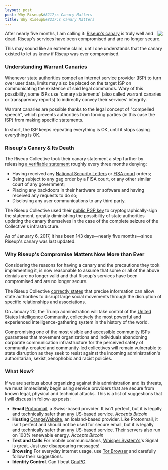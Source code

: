 ```yaml
---
layout: post
post: Why Riseup&#8217;s Canary Matters
title: Why Riseup&#8217;s Canary Matters
---
```


<img align="right" src="http://sanfranciscan.org/public/img/riseup-rainbow_medium.jpeg"> After nearly five months, I am calling it: [Riseup's canary](https://riseup.net/en/canary) is truly well and dead. Riseup's services have been compromised and are no longer secure.

This may sound like an extreme claim, until one understands that the canary existed to let us know if Riseup was ever compromised.

### Understanding Warrant Canaries

Whenever state authorities compel an internet service provider (ISP) to turn over user data, limits may also be placed on the target ISP on communicating the existence of said legal commands. Wary of this possibility, some ISPs use 'canary statements' (also called warrant canaries or transparency reports) to indirectly convey their services' integrity.

Warrant canaries are possible thanks to the legal concept of "compelled speech", which prevents authorities from forcing parties (in this case the ISP) from making specific statements.

In short, the ISP keeps repeating everything is OK, until it stops saying everything is OK.

### Riseup's Canary & Its Death

The Riseup Collective took their canary statement a step further by releasing [a verifiable statement](https://riseup.net/about-us/canary/canary-statement-signed.txt) roughly every three months denying:

* Having received any [National Security Letters](https://en.wikipedia.org/wiki/National_security_letter) or [FISA court](https://en.wikipedia.org/wiki/United_States_Foreign_Intelligence_Surveillance_Court) orders;
* Being subject to any gag order by a FISA court, or any other similar court of any government;
* Placing any backdoors in their hardware or software and having received any requests to do so;
* Disclosing any user communications to any third party.

The Riseup Collective used their [public PGP key](https://pgp.mit.edu/pks/lookup?op=vindex&search=0x3043E2B7139A768E) to cryptographically-sign the statement, greatly diminishing the possibility of state authorities updating the canary themselves in the case of the complete seizure of the Collective's infrastructure.

As of January 6, 2017, it has been 143 days—nearly five months—since Riseup's canary was last updated.

### Why Riseup's Compromise Matters Now More than Ever

Considering the reasons for having a canary and the precautions they took implementing it, is now reasonable to assume that some or all of the above denials are no longer valid and that Riseup's services have been compromised and are no longer secure.

The Riseup Collective [correctly states](https://riseup.net/en/about-us) that precise information can allow state authorities to disrupt large social movements through the disruption of specific relationships and associations.

On January 20, the Trump administration will take control of the [United States Intelligence Community](https://en.wikipedia.org/wiki/United_States_Intelligence_Community), collectively the most powerful and experienced intelligence-gathering system in the history of the world.

Compromising one of the most visible and accessible community ISPs guarantees that movement organizations and individuals abandoning corporate communication infrastructure for the perceived safety of community-created and community-led collectives will remain vulnerable to state disruption as they seek to resist against the incoming administration's authoritarian, sexist, xenophobic and racist policies.

### What Now?

If we are serious about organizing against this administration and its threats, we must immediately begin using service providers that are secure from known legal, physical and technical attacks. This is a list of suggestions that I will discuss in follow-up posts:

* **Email** [Protonmail](http://protonmail.com/), a Swiss-based provider. It isn't perfect, but it is legally and technically safer than any US-based service. *Accepts Bitcoin*
* **Hosting** [OrangeWebsite](http://orangewebsite.com/), an Iceland-based provider. Like Protonmail, it isn't perfect and should not be used for secure email, but it is legally and technically safer than any US-based service. Their servers also run on 100% renewable energy.  *Accepts Bitcoin*
* **Text and Calls** For mobile communications, [Whisper System's](https://whispersystems.org/)'s Signal is great. Just use disappearing messages!
* **Browsing** For everyday internet usage, use [Tor Browser](https://www.torproject.org/) and carefully follow their suggestions.
* **Identity Control**. Can't beat [GnuPG](https://www.gnupg.org/).
